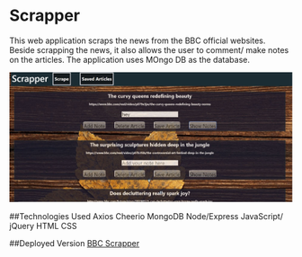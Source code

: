 # Scrapper

This web application scraps the news from the BBC official websites. Beside scrapping the news, it also allows the user to comment/ make notes on the articles. The application uses MOngo DB as the database.

![](bank.JPG)

##Technologies Used
Axios
Cheerio
MongoDB
Node/Express
JavaScript/ jQuery
HTML
CSS


##Deployed Version
[BBC Scrapper](https://polar-thicket-41813.herokuapp.com/)

